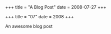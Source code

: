 +++
title = "A Blog Post"
date = 2008-07-27
+++

+++
title = "07"
date = 2008
+++

An awesome blog post